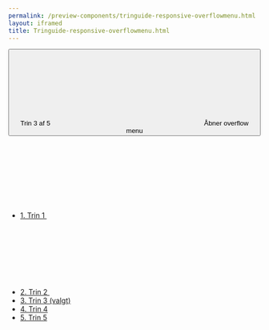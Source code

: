 ```yaml
--- 
permalink: /preview-components/tringuide-responsive-overflowmenu.html
layout: iframed 
title: Tringuide-responsive-overflowmenu.html
---
```

<div class="container pt-5">
    <div class="row">
        <div class="col-12 col-lg-3 sidebar-col">
            <div
                class="overflow-menu  overflow-menu--open-right overflow-menu--md-no-responsive">
                <button class="button-overflow-menu js-dropdown "
                    data-js-target="#overflow4" aria-haspopup="true"
                    aria-expanded="false">
                    Trin 3 af 5
                    <svg class="icon-svg"><use xlink:href="#menu-down"></use></svg>
                    <span class="sr-only">Åbner overflow menu</span>
                </button>
                <div class="overflow-menu-inner" id="overflow4"
                    aria-hidden="true">
                    <ul class="sidenav-list">
                        <li>
                            <a href="#">
                                1. Trin 1
                                <span class="sidenav-icon">
                                    <svg class="icon-svg" aria-hidden="true" focusable="false" tabindex="-1"><use xlink:href="#check"></use></svg>
                                </span>
                            </a>
                        </li>
                        <li>
                            <a href="#">
                                2. Trin 2
                                <span class="sidenav-icon">
                                    <svg class="icon-svg" aria-hidden="true" focusable="false" tabindex="-1"><use xlink:href="#check"></use></svg>
                                </span>
                            </a>
                        </li>
                        <li>
                            <a href="#" class="active">
                                3. Trin 3 (valgt)
                            </a>
                        </li>
                        <li>
                            <a href="#">
                                4. Trin 4
                            </a>
                        </li>
                        <li>
                            <a href="#">
                                5. Trin 5
                            </a>
                        </li>
                    </ul>
                </div>
            </div>
        </div>
    </div>
</div>